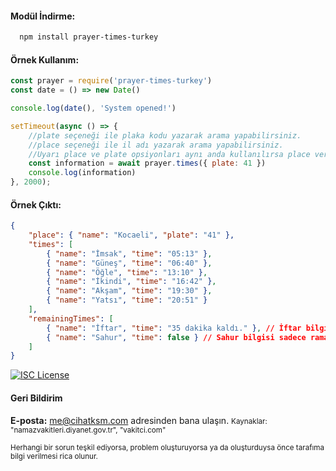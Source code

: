 #### Modül İndirme:

```bash
  npm install prayer-times-turkey
```

#### Örnek Kullanım:
```js
const prayer = require('prayer-times-turkey')
const date = () => new Date()

console.log(date(), 'System opened!')

setTimeout(async () => {
    //plate seçeneği ile plaka kodu yazarak arama yapabilirsiniz.
    //place seçeneği ile il adı yazarak arama yapabilirsiniz.
    //Uyarı place ve plate opsiyonları aynı anda kullanılırsa place verisi işlenir.
    const information = await prayer.times({ plate: 41 })
    console.log(information)
}, 2000);
```

#### Örnek Çıktı:
```json
{
    "place": { "name": "Kocaeli", "plate": "41" },
    "times": [
        { "name": "İmsak", "time": "05:13" },
        { "name": "Güneş", "time": "06:40" },
        { "name": "Öğle", "time": "13:10" },
        { "name": "İkindi", "time": "16:42" },
        { "name": "Akşam", "time": "19:30" },
        { "name": "Yatsı", "time": "20:51" }
    ],
    "remainingTimes": [
        { "name": "İftar", "time": "35 dakika kaldı." }, // İftar bilgisi sadece ramazanda mevcuttur.
        { "name": "Sahur", "time": false } // Sahur bilgisi sadece ramazanda mevcuttur.
    ]
}
```

[![ISC License](https://img.shields.io/badge/License-ISC-green.svg)](https://choosealicense.com/licenses/isc/)

#### Geri Bildirim

**E-posta:** me@cihatksm.com adresinden bana ulaşın.
<small>
Kaynaklar: "namazvakitleri.diyanet.gov.tr", "vakitci.com"
</small>

<small>
Herhangi bir sorun teşkil ediyorsa, problem oluşturuyorsa ya da oluşturduysa önce tarafıma bilgi verilmesi rica olunur.
</small>
